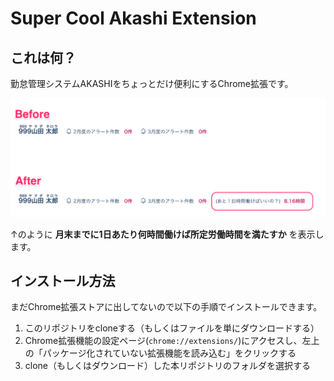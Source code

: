 # Super Cool Akashi Extension

## これは何？
勤怠管理システムAKASHIをちょっとだけ便利にするChrome拡張です。

![スクリーンショット](./screenshot.png)

↑のように **月末までに1日あたり何時間働けば所定労働時間を満たすか** を表示します。

## インストール方法

まだChrome拡張ストアに出してないので以下の手順でインストールできます。

1. このリポジトリをcloneする（もしくはファイルを単にダウンロードする）
1. Chrome拡張機能の設定ページ(`chrome://extensions/`)にアクセスし、左上の「パッケージ化されていない拡張機能を読み込む」をクリックする
1. clone（もしくはダウンロード）した本リポジトリのフォルダを選択する
